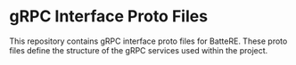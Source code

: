 # gRPC Interface Proto Files

This repository contains gRPC interface proto files for BatteRE. These proto files define the structure of the gRPC services used within the project.
